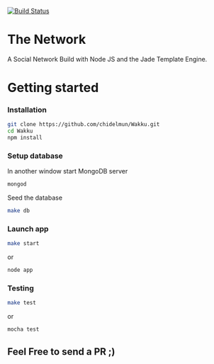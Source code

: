 [![Build Status](https://travis-ci.org/albertaw/social-network-template.svg?branch=master)](https://travis-ci.org/albertaw/social-network-template)

# The Network

A Social Network Build with Node JS and the Jade Template Engine. 

# Getting started

### Installation
```bash
git clone https://github.com/chidelmun/Wakku.git
cd Wakku
npm install
```
### Setup database
In another window start MongoDB server
```bash
mongod
```
Seed the database 
```bash
make db
```

### Launch app
```bash
make start
```
or
```bash
node app
```

### Testing
```bash
make test
```
or
```bash
mocha test
```

## Feel Free to send a PR ;)